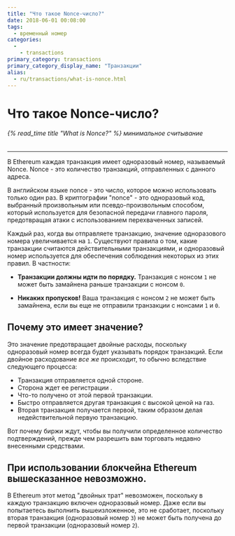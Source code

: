 ```yaml
---
title: "Что такое Nonce-число?"
date: 2018-06-01 00:08:00
tags:
  - временный номер
categories:
  - 
    - transactions
primary_category: transactions
primary_category_display_name: "Транзакции"
alias:
  - ru/transactions/what-is-nonce.html
---
```


# __Что такое Nonce-число?__
###### {% read_time title "What is Nonce?" %} минимальное считывание
***

В Ethereum каждая транзакция имеет одноразовый номер, называемый Nonce. Nonce - это количество транзакций, отправленных с данного адреса.

В английском языке nonce - это число, которое можно использовать только один раз. В криптографии "nonce" - это одноразовый код, выбранный произвольным или псевдо-произвольным способом, который используется для безопасной передачи главного пароля, предотвращая атаки с использованием перехваченных записей.

Каждый раз, когда вы отправляете транзакцию, значение одноразового номера увеличивается на `1`. Существуют правила о том, какие транзакции считаются действительными транзакциями, и одноразовый номер используется для обеспечения соблюдения некоторых из этих правил. В частности:

* **Транзакции должны идти по порядку.** Транзакция с нонсом `1` не может быть замайнена раньше транзакции с нонсом `0`.

* **Никаких пропусков!** Ваша транзакция с нонсом `2` не может быть замайнена, если вы еще не отправили транзакции с нонсами `1` и `0`.



## __Почему это имеет значение?__

Это значение предотвращает двойные расходы, поскольку одноразовый номер всегда будет указывать порядок транзакций. Если двойное расходование _все же_ происходит, то обычно вследствие следующего процесса:

* Транзакция отправляется одной стороне.
* Сторона ждет ее регистрации .
* Что-то получено от этой первой транзакции.
* Быстро отправляется другая транзакция с высокой ценой на газ.
* Вторая транзакция получается первой, таким образом делая недействительной первую транзакцию.

Вот почему биржи ждут, чтобы вы получили определенное количество подтверждений, прежде чем разрешить вам торговать недавно внесенными средствами.



## __При использовании блокчейна Ethereum вышесказанное невозможно.__

В Ethereum этот метод "двойных трат" невозможен, поскольку в каждую транзакцию включен одноразовый номер. Даже если вы попытаетесь выполнить вышеизложенное, это не сработает, поскольку вторая транзакция (одноразовый номер `3`) не может быть получена до первой транзакции (одноразовый номер `2`).